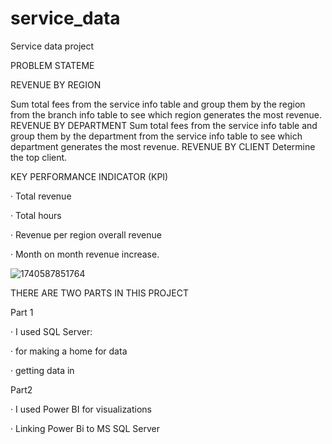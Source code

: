 # service_data

Service data project

PROBLEM STATEME

REVENUE BY REGION

Sum total fees from the service info table and group them by the region from the branch info table to see which region generates the most revenue.
REVENUE BY DEPARTMENT 
Sum total fees from the service info table and group them by the department from the service info table to see which department generates the most revenue.
REVENUE BY CLIENT
Determine the top client.

KEY PERFORMANCE INDICATOR (KPI)

·        Total revenue

·        Total hours

·        Revenue per region overall revenue

·        Month on month revenue increase.

![1740587851764](https://github.com/user-attachments/assets/f2fa3677-a5f5-4964-b18e-737d14f73f27)


THERE ARE TWO PARTS IN THIS PROJECT

Part 1

·        I used SQL Server:

·        for making a home for data

·        getting data in

Part2 

·        I used Power BI for visualizations

·        Linking Power Bi to MS SQL Server 
